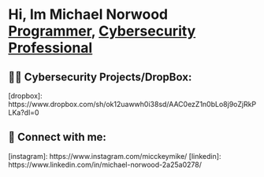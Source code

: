 <h1>Hi, Im Michael Norwood<br/><a href="https://github.com/Neatback">Programmer</a>, <a href="https://www.linkedin.com/in/michael-norwood-2a25a0278/">Cybersecurity Professional</a></h1>

<h2>👨‍💻 Cybersecurity Projects/DropBox:</h2>
[dropbox]: https://www.dropbox.com/sh/ok12uawwh0i38sd/AAC0ezZ1n0bLo8j9oZjRkPLKa?dl=0


<h2> 🤳 Connect with me:</h2>
[instagram]: https://www.instagram.com/micckeymike/
[linkedin]: https://www.linkedin.com/in/michael-norwood-2a25a0278/

<!--
**joshmadakor1/joshmadakor1** is a ✨ _special_ ✨ repository because its `README.md` (this file) appears on your GitHub profile.

Here are some ideas to get you started:

- 🔭 I’m currently working on ...
- 🌱 I’m currently learning ...
- 👯 I’m looking to collaborate on ...
- 🤔 I’m looking for help with ...
- 💬 Ask me about ...
- 📫 How to reach me: ...
- 😄 Pronouns: ...
- ⚡ Fun fact: ...
-->
